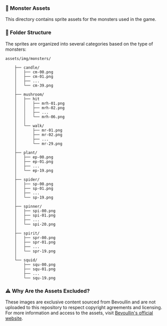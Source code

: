 ### 👾 Monster Assets

This directory contains sprite assets for the monsters used in the game.

### 📂 Folder Structure

The sprites are organized into several categories based on the type of monsters:

```
assets/img/monsters/

    ├── candle/
    │   ├── cm-00.png
    │   ├── cm-01.png
    │   ├── ...
    │   └── cm-39.png
    │
    ├── mushroom/
    │   ├── hit
    │   │   ├── mrh-01.png
    │   │   ├── mrh-02.png
    │   │   ├── ...
    │   │   └── mrh-06.png
    │   │       
    │   └── walk/
    │       ├── mr-01.png
    │       ├── mr-02.png
    │       ├── ...
    │       └── mr-29.png
    │
    ├── plant/
    │   ├── ep-00.png
    │   ├── ep-01.png
    │   ├── ...
    │   └── ep-19.png
    │
    ├── spider/
    │   ├── sp-00.png
    │   ├── sp-01.png
    │   ├── ...
    │   └── sp-19.png
    │
    ├── spinner/
    │   ├── spi-00.png
    │   ├── spi-01.png
    │   ├── ...
    │   └── spi-20.png
    │
    ├── spirit/
    │   ├── spr-00.png
    │   ├── spr-01.png
    │   ├── ...
    │   └── spr-19.png
    │
    └── squid/
        ├── squ-00.png
        ├── squ-01.png
        ├── ...
        └── squ-19.png
```

### ⚠️ Why Are the Assets Excluded?

These images are exclusive content sourced from Bevoullin and are not uploaded to this repository to respect copyright agreements and licensing. For more information and access to the assets, visit [Bevoullin's official website](https://bevouliin.com/12-shadow-monsters-game-asset/).